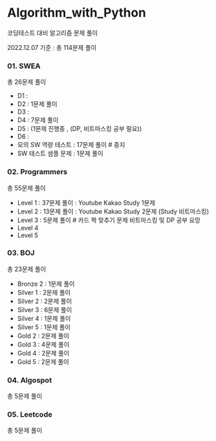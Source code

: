 # Algorithm_with_Python

코딩테스트 대비 알고리즘 문제 풀이

2022.12.07 기준 :  총 114문제 풀이



### 01. SWEA

총 26문제 풀이

- D1 :
- D2 : 1문제 풀이
- D3 :
- D4 : 7문제 풀이 
- D5 : (1문제 진행중 , (DP, 비트마스킹 공부 필요))
- D6 :
- 모의 SW 역량 테스트 : 17문제 풀이    # 중지
- SW 테스트 샘플 문제 : 1문제 풀이



### 02. Programmers

총 55문제 풀이

- Level 1  :  37문제 풀이      : Youtube Kakao Study 1문제
- Level 2  :  13문제 풀이      : Youtube Kakao Study 2문제 (Study 비트마스킹)
- Level 3  :  5문제 풀이 # 카드 짝 맞추기 문제 비트마스킹 및 DP 공부 요망 
- Level 4
- Level 5



### 03. BOJ

총 23문제 풀이

- Bronze 2 : 1문제 풀이
- Silver 1 : 2문제 풀이
- Silver 2 : 2문제 풀이
- Silver 3 : 6문제 풀이
- Silver 4 : 1문제 풀이
- Silver 5 : 1문제 풀이
- Gold 2 : 2문제 풀이
- Gold 3 : 4문제 풀이
- Gold 4 : 2문제 풀이
- Gold 5 : 2문제 풀이



### 04. Algospot

총 5문제 풀이



### 05. Leetcode

총 5문제 풀이
